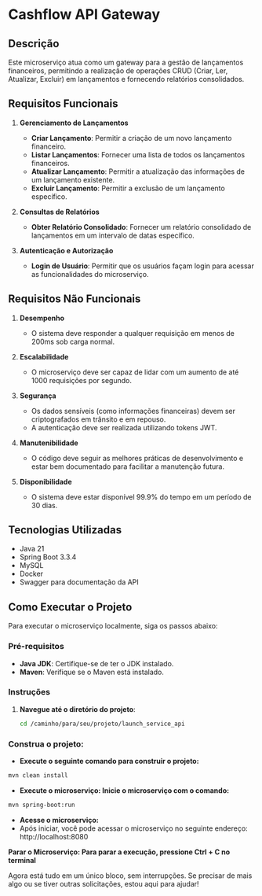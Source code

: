 # Cashflow API Gateway

## Descrição
Este microserviço atua como um gateway para a gestão de lançamentos financeiros, permitindo a realização de operações CRUD (Criar, Ler, Atualizar, Excluir) em lançamentos e fornecendo relatórios consolidados.

## Requisitos Funcionais

1. **Gerenciamento de Lançamentos**
    - **Criar Lançamento**: Permitir a criação de um novo lançamento financeiro.
    - **Listar Lançamentos**: Fornecer uma lista de todos os lançamentos financeiros.
    - **Atualizar Lançamento**: Permitir a atualização das informações de um lançamento existente.
    - **Excluir Lançamento**: Permitir a exclusão de um lançamento específico.

2. **Consultas de Relatórios**
    - **Obter Relatório Consolidado**: Fornecer um relatório consolidado de lançamentos em um intervalo de datas específico.

3. **Autenticação e Autorização**
    - **Login de Usuário**: Permitir que os usuários façam login para acessar as funcionalidades do microserviço.

## Requisitos Não Funcionais

1. **Desempenho**
    - O sistema deve responder a qualquer requisição em menos de 200ms sob carga normal.

2. **Escalabilidade**
    - O microserviço deve ser capaz de lidar com um aumento de até 1000 requisições por segundo.

3. **Segurança**
    - Os dados sensíveis (como informações financeiras) devem ser criptografados em trânsito e em repouso.
    - A autenticação deve ser realizada utilizando tokens JWT.

4. **Manutenibilidade**
    - O código deve seguir as melhores práticas de desenvolvimento e estar bem documentado para facilitar a manutenção futura.

5. **Disponibilidade**
    - O sistema deve estar disponível 99.9% do tempo em um período de 30 dias.

## Tecnologias Utilizadas
- Java 21
- Spring Boot 3.3.4
- MySQL
- Docker
- Swagger para documentação da API

## Como Executar o Projeto

Para executar o microserviço localmente, siga os passos abaixo:

### Pré-requisitos
- **Java JDK**: Certifique-se de ter o JDK instalado.
- **Maven**: Verifique se o Maven está instalado.

### Instruções

1. **Navegue até o diretório do projeto**:
   ```bash
   cd /caminho/para/seu/projeto/launch_service_api
### Construa o projeto: 

- **Execute o seguinte comando para construir o projeto:**
 ```bash
mvn clean install
 ```
- **Execute o microserviço: Inicie o microserviço com o comando:**
 ```bash
mvn spring-boot:run
 ```

- **Acesse o microserviço:** 
- Após iniciar, você pode acessar o microserviço no seguinte endereço:
http://localhost:8080

**Parar o Microserviço: Para parar a execução, pressione Ctrl + C no terminal**

Agora está tudo em um único bloco, sem interrupções. Se precisar de mais algo ou se tiver outras solicitações, estou aqui para ajudar!





